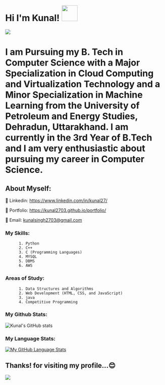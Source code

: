 
#  Hi  I'm  Kunal! <img src="https://raw.githubusercontent.com/MartinHeinz/MartinHeinz/master/wave.gif" width="50px">


<img src="https://camo.githubusercontent.com/62aa873c4e9f7f8bdbc215cf109a2867c57f6283b1251dbb23edbda5733e0ed4/68747470733a2f2f726561646d652d747970696e672d7376672e6865726f6b756170702e636f6d3f666f6e743d537469636b2b4e6f2b42696c6c732673697a653d3330266475726174696f6e3d3330303026636f6c6f723d463737393030266c696e65733d48656c6c6f2b2532432b492b616d2b416d69742b4261726d616e3b566572792b676c61642b746f2b7365652b796f75" data-canonical-src="https://readme-typing-svg.herokuapp.com?font=Stick+No+Bills&amp;size=30&amp;duration=3000&amp;color=F77900&amp;lines=Hello+%2C+I+am+Amit+Barman;Very+glad+to+see+you" style="max-width: 100%;">

# I am Pursuing my B. Tech in Computer Science with a Major Specialization in Cloud Computing and Virtualization Technology and a Minor Specialization in Machine Learning from the University of Petroleum and Energy Studies, Dehradun, Uttarakhand. I am currently in the 3rd Year of B.Tech and I am very enthusiastic about pursuing my career in Computer Science.


## About Myself:

🔘 Linkedin: https://www.linkedin.com/in/kunal27/

🔘 Portfolio: https://kunal2703.github.io/portfolio/

🔘 Email: kunalsingh2703@gmail.com

### My Skills:
          1. Python
          2. C++
          3. C (Programming Languages)
          4. MYSQL
          5. DBMS
          6. AWS
          
### Areas of Study:
          1. Data Structures and Algorithms
          2. Web Development (HTML, CSS, and JavaScript)
          3. java
          4. Competitive Programming
          

### My Github Stats:
![Kunal's GitHub stats](https://github-readme-stats.vercel.app/api?username=Kunal2703&show_icons=true&theme=radical)

### My Language Stats:
<!--[![Top Langs](https://github-readme-stats.vercel.app/api/top-langs/?username=Kunal2703&langs_count=15)](https://github.com/Kunal2703/github-readme-stats)
![Top Langs](https://github-readme-stats.vercel.app/api/top-langs/?username=Kunal2703&layout=compact&langs_count=10)
![Top Langs](https://github-readme-stats.vercel.app/api/top-langs/?username=Kunal2703&show_icons=true&theme=radical&layout=compact)-->
[![My GitHub Language Stats](https://github-readme-stats.vercel.app/api/top-langs/?username=Kunal2703&&langs_count=10&theme=radical)]()

<!--[Top Langs](https://github-readme-stats.vercel.app/api/top-langs/?username=Kunal2703&theme=radical)-->




## Thanks! for visiting my profile...😊
![](https://komarev.com/ghpvc/?username=Kunal2703&color=brightgreen)

